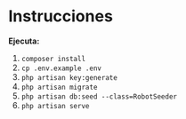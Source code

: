 # Instrucciones
**Ejecuta:**
1. ``composer install``
2. ``cp .env.example .env``
3. ``php artisan key:generate``
4. ``php artisan migrate``
5. ``php artisan db:seed --class=RobotSeeder``
6. ``php artisan serve``
